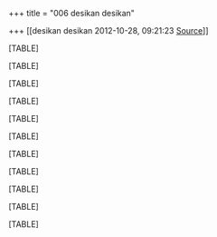 +++
title = "006 desikan desikan"

+++
[[desikan desikan	2012-10-28, 09:21:23 [Source](https://groups.google.com/g/bvparishat/c/a31rAdawcds)]]



[TABLE]

[TABLE]

[TABLE]

[TABLE]

[TABLE]

[TABLE]

[TABLE]

[TABLE]

[TABLE]

[TABLE]

[TABLE]

